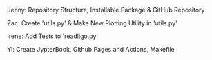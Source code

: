 Jenny: Repository Structure, Installable Package & GitHub Repository


Zac: Create 'utils.py' & Make New Plotting Utility in 'utils.py'


Irene: Add Tests to 'readligo.py'


Yi: Create JypterBook, Github Pages and Actions, Makefile

```python

```
